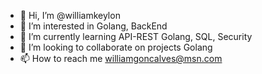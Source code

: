 - 👋 Hi, I’m @williamkeylon
- 👀 I’m interested in Golang, BackEnd
- 🌱 I’m currently learning API-REST Golang, SQL, Security
- 💞️ I’m looking to collaborate on projects Golang
- 📫 How to reach me williamgoncalves@msn.com

<!---
williamkeylon/williamkeylon is a ✨ special ✨ repository because its `README.md` (this file) appears on your GitHub profile.
You can click the Preview link to take a look at your changes.
--->
